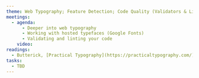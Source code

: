 ```yaml
---
theme: Web Typography; Feature Detection; Code Quality (Validators & Linters)
meetings:
  - agenda:
      - Deeper into web typography
      - Working with hosted typefaces (Google Fonts)
      - Validating and linting your code
    video:
readings:
  - Butterick, [Practical Typography](https://practicaltypography.com/)
tasks:
  - TBD
---
```


